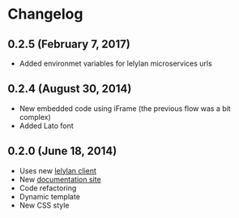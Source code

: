 # Changelog

## 0.2.5 (February 7, 2017)

* Added environmet variables for lelylan microservices urls


## 0.2.4 (August 30, 2014)

* New embedded code using iFrame (the previous flow was a bit complex)
* Added Lato font


## 0.2.0 (June 18, 2014)

* Uses new [lelylan client](http://lelylan.github.io/lelylan-ng/)
* New [documentation site](http://lelylan.github.com/device-directive-ng)
* Code refactoring
* Dynamic template
* New CSS style
